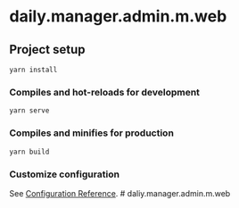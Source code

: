 # daily.manager.admin.m.web

## Project setup
```
yarn install
```

### Compiles and hot-reloads for development
```
yarn serve
```

### Compiles and minifies for production
```
yarn build
```

### Customize configuration
See [Configuration Reference](https://cli.vuejs.org/config/).
#   d a l i y . m a n a g e r . a d m i n . m . w e b  
 